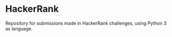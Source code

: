 # HackerRank
Repository for submissions made in HackerRank challenges, using Python 3 as language.


